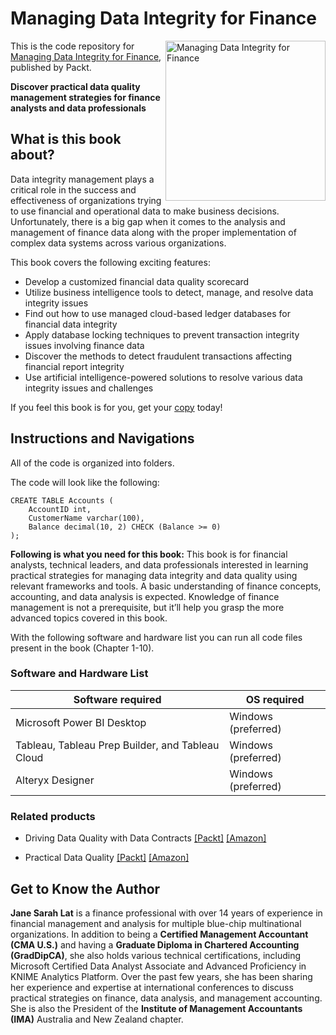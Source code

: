 # Managing Data Integrity for Finance

<a href="https://www.packtpub.com/product/managing-data-integrity-for-finance/9781837630141"><img src="https://content.packt.com/B19758/cover_image_small.jpg" alt="Managing Data Integrity for Finance" height="256px" align="right"></a>

This is the code repository for [Managing Data Integrity for Finance](https://www.packtpub.com/product/managing-data-integrity-for-finance/9781837630141), published by Packt. 

**Discover practical data quality management strategies for finance analysts and data professionals** <br />

## What is this book about?
Data integrity management plays a critical role in the success and effectiveness of organizations trying to use financial and operational data to make business decisions. Unfortunately, there is a big gap when it comes to the analysis and management of finance data along with the proper implementation of complex data systems across various organizations.

This book covers the following exciting features: 
* Develop a customized financial data quality scorecard
* Utilize business intelligence tools to detect, manage, and resolve data integrity issues
* Find out how to use managed cloud-based ledger databases for financial data integrity
* Apply database locking techniques to prevent transaction integrity issues involving finance data
* Discover the methods to detect fraudulent transactions affecting financial report integrity
* Use artificial intelligence-powered solutions to resolve various data integrity issues and challenges

If you feel this book is for you, get your [copy](https://www.amazon.com/Managing-Data-Integrity-Finance-professionals/dp/1837630143) today!


## Instructions and Navigations
All of the code is organized into folders.

The code will look like the following:
```
CREATE TABLE Accounts (
    AccountID int,
    CustomerName varchar(100),
    Balance decimal(10, 2) CHECK (Balance >= 0)
);
```
**Following is what you need for this book:**
This book is for financial analysts, technical leaders, and data professionals interested in learning practical strategies for managing data integrity and data quality using relevant frameworks and tools. A basic understanding of finance concepts, accounting, and data analysis is expected. Knowledge of finance management is not a prerequisite, but it’ll help you grasp the more advanced topics covered in this book.

With the following software and hardware list you can run all code files present in the book (Chapter 1-10).

### Software and Hardware List

| Software required                                                                    | OS required                        |
| -------------------------------------------------------------------------------------| -----------------------------------|
|    Microsoft Power BI Desktop                                                      | Windows (preferred) | 		
|   Tableau, Tableau Prep Builder, and Tableau Cloud                                 | Windows (preferred) | 		
|   Alteryx Designer                      			                       			          | Windows (preferred) | 		


### Related products <Other books you may enjoy>
* Driving Data Quality with Data Contracts  [[Packt]](https://www.packtpub.com/product/driving-data-quality-with-data-contracts/9781837635009) [[Amazon]](https://www.amazon.com/Driving-Data-Quality-Contracts-comprehensive/dp/1837635005/)
  
* Practical Data Quality  [[Packt]](https://www.packtpub.com/product/practical-data-quality/9781804610787) [[Amazon]](https://www.amazon.com/Practical-Data-Quality-real-world-organization/dp/180461078X)
  
## Get to Know the Author
**Jane Sarah Lat** is a finance professional with over 14 years of experience in financial management and analysis for multiple blue-chip multinational organizations. In addition to being a **Certified Management Accountant (CMA U.S.)** and having a **Graduate Diploma in Chartered Accounting (GradDipCA)**, she also holds various technical certifications, including Microsoft Certified Data Analyst Associate and Advanced Proficiency in KNIME Analytics Platform. Over the past few years, she has been sharing her experience and expertise at international conferences to discuss practical strategies on finance, data analysis, and management accounting. She is also the President of the **Institute of Management Accountants (IMA)** Australia and New Zealand chapter.
